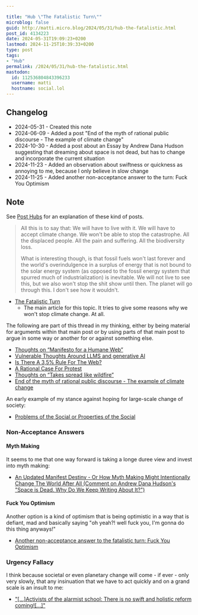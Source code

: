 ```yaml
---

title: "Hub \"The Fatalistic Turn\""
microblog: false
guid: http://matti.micro.blog/2024/05/31/hub-the-fatalistic.html
post_id: 4134223
date: 2024-05-31T19:09:23+0200
lastmod: 2024-11-25T10:39:33+0200
type: post
tags:
- "Hub"
permalink: /2024/05/31/hub-the-fatalistic.html
mastodon:
  id: 112536804843396233
  username: matti
  hostname: social.lol
---
```

## Changelog

- 2024-05-31 - Created this note
- 2024-06-09 - Added a post "End of the myth of rational public discourse - The example of climate change"
- 2024-10-30 - Added a post about an Essay by Andrew Dana Hudson suggesting that dreaming about space is not dead, but has to change and incorporate the current situation
- 2024-11-23 - Added an observation about swiftness or quickness as annoying to me, because I only believe in slow change
- 2024-11-25 - Added another non-acceptance answer to the turn: Fuck You Optimism

## Note

See [Post Hubs](/2024/05/31/post-hubs.html) for an explanation of these kind of posts.

>All this is to say that: We will have to live with it. We will have to accept climate change. We won't be able to stop the catastrophe. All the displaced people. All the pain and suffering. All the biodiversity loss.
>
>What is interesting though, is that fossil fuels won't last forever and the world's overindulgence in a surplus of energy that is not bound to the solar energy system (as opposed to the fossil energy system that spurred much of industrialization) is inevitable. We will not live to see this, but we also won't stop the shit show until then. The planet will go through this. I don't see how it wouldn't.

- [The Fatalistic Turn](/2024/05/20/weblogpomo-the-fatalistic.html)
	- The main article for this topic. It tries to give some reasons why we won't stop climate change. At all.

The following are part of this thread in my thinking, either by being material for arguments within that main post or by using parts of that main post to argue in some way or another for or against something else.

- [Thoughts on “Manifesto for a Humane Web”](/2024/05/13/weblogpomo-thoughts-on.html)
- [Vulnerable Thoughts Around LLMS and generative AI](/2024/05/14/weblogpomo-vulnerable-thoughts.html)
- [Is There A 3,5% Rule For The Web?](/2024/05/16/weblogpomo-ist-there.html)
- [A Rational Case For Protest](/2024/05/18/weblogpomo-a-rational.html)
- [Thoughts on “Takes spread like wildfire”](/2024/05/24/weblogpomo-thoughts-on.html)
- [End of the myth of rational public discourse - The example of climate change](/2024/06/09/daystooffload-end-of.html)

An early example of my stance against hoping for large-scale change of society:

- [Problems of the Social or Properties of the Social](/2021/09/30/problems-of-the.html)

### Non-Acceptance Answers

#### Myth Making

It seems to me that one way forward is taking a longe duree view and invest into myth making:

- [An Updated Manifest Destiny - Or How Myth Making Might Intentionally Change The World After All (Comment on Andrew Dana Hudson's "Space is Dead. Why Do We Keep Writing About It?")](/2024/10/30/loved-this-one.html)

#### Fuck You Optimism

Another option is a kind of optimism that is being optimistic in a way that is defiant, mad and basically saying "oh yeah?! well fuck you, I'm gonna do this thing anyways!"

- [Another non-acceptance answer to the fatalistic turn: Fuck You Optimism](/2024/11/25/things-are-inevitable.html)

### Urgency Fallacy

I think because societal or even planetary change will come - if ever - only very slowly, that any insinuation that we have to act quickly and on a grand scale is an insult to me:

- ["[...]Activists of the alarmist school: There is no swift and holistic reform coming![...]"](/2024/11/22/will-discuss-our.html)
